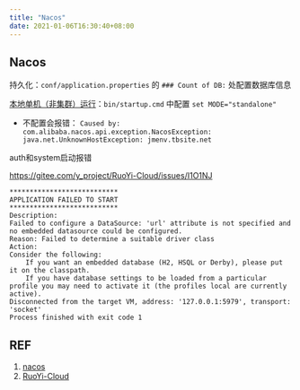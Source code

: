 ```yaml
---
title: "Nacos"
date: 2021-01-06T16:30:40+08:00
---
```


## Nacos

持久化：`conf/application.properties` 的 `### Count of DB:` 处配置数据库信息

[本地单机（非集群）运行](https://github.com/alibaba/nacos/issues/2902#issuecomment-674785210)：`bin/startup.cmd` 中配置 `set MODE="standalone"`

- 不配置会报错： `Caused by: com.alibaba.nacos.api.exception.NacosException: java.net.UnknownHostException: jmenv.tbsite.net`

auth和system启动报错

https://gitee.com/y_project/RuoYi-Cloud/issues/I1O1NJ

```
***************************
APPLICATION FAILED TO START
***************************
Description:
Failed to configure a DataSource: 'url' attribute is not specified and no embedded datasource could be configured.
Reason: Failed to determine a suitable driver class
Action:
Consider the following:
	If you want an embedded database (H2, HSQL or Derby), please put it on the classpath.
	If you have database settings to be loaded from a particular profile you may need to activate it (the profiles local are currently active).
Disconnected from the target VM, address: '127.0.0.1:5979', transport: 'socket'
Process finished with exit code 1
```



## REF

1. [nacos](https://nacos.io/zh-cn/docs/quick-start-spring-cloud.html)
2. [RuoYi-Cloud](http://doc.ruoyi.vip/ruoyi-cloud/document/hjbs.html#%E5%90%8E%E7%AB%AF%E8%BF%90%E8%A1%8C)

